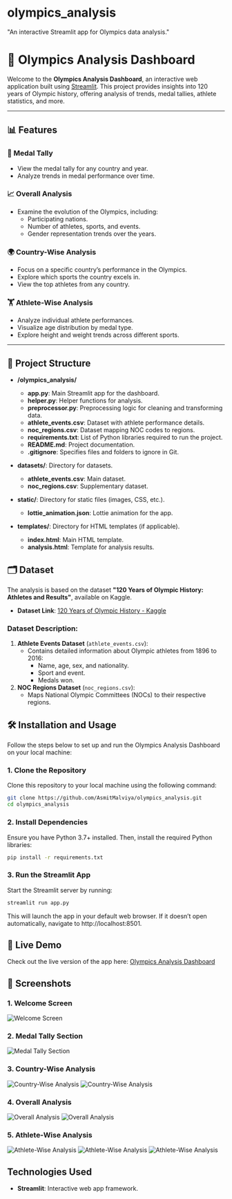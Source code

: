 # olympics_analysis
"An interactive Streamlit app for Olympics data analysis."

# 🏅 Olympics Analysis Dashboard

Welcome to the **Olympics Analysis Dashboard**, an interactive web application built using [Streamlit](https://streamlit.io). This project provides insights into 120 years of Olympic history, offering analysis of trends, medal tallies, athlete statistics, and more.

---

## 📊 Features

### 🎯 Medal Tally
- View the medal tally for any country and year.
- Analyze trends in medal performance over time.

### 📈 Overall Analysis
- Examine the evolution of the Olympics, including:
  - Participating nations.
  - Number of athletes, sports, and events.
  - Gender representation trends over the years.

### 🌍 Country-Wise Analysis
- Focus on a specific country’s performance in the Olympics.
- Explore which sports the country excels in.
- View the top athletes from any country.

### 🏋️ Athlete-Wise Analysis
- Analyze individual athlete performances.
- Visualize age distribution by medal type.
- Explore height and weight trends across different sports.

---

## 📂 Project Structure

- **/olympics_analysis/**  
  - **app.py**: Main Streamlit app for the dashboard.  
  - **helper.py**: Helper functions for analysis.  
  - **preprocessor.py**: Preprocessing logic for cleaning and transforming data.  
  - **athlete_events.csv**: Dataset with athlete performance details.  
  - **noc_regions.csv**: Dataset mapping NOC codes to regions.  
  - **requirements.txt**: List of Python libraries required to run the project.  
  - **README.md**: Project documentation.  
  - **.gitignore**: Specifies files and folders to ignore in Git.  

- **datasets/**: Directory for datasets.  
  - **athlete_events.csv**: Main dataset.  
  - **noc_regions.csv**: Supplementary dataset.  

- **static/**: Directory for static files (images, CSS, etc.).  
  - **lottie_animation.json**: Lottie animation for the app.  

- **templates/**: Directory for HTML templates (if applicable).  
  - **index.html**: Main HTML template.  
  - **analysis.html**: Template for analysis results.  

## 🗂️ Dataset

The analysis is based on the dataset **"120 Years of Olympic History: Athletes and Results"**, available on Kaggle.

- **Dataset Link**: [120 Years of Olympic History - Kaggle](https://www.kaggle.com/heesoo37/120-years-of-olympic-history-athletes-and-results)

### Dataset Description:
1. **Athlete Events Dataset** (`athlete_events.csv`):  
   - Contains detailed information about Olympic athletes from 1896 to 2016:
     - Name, age, sex, and nationality.
     - Sport and event.
     - Medals won.
2. **NOC Regions Dataset** (`noc_regions.csv`):  
   - Maps National Olympic Committees (NOCs) to their respective regions.
  
## 🛠️ Installation and Usage

Follow the steps below to set up and run the Olympics Analysis Dashboard on your local machine:

### 1. Clone the Repository
Clone this repository to your local machine using the following command:
```bash
git clone https://github.com/AsmitMalviya/olympics_analysis.git
cd olympics_analysis
```

### 2. Install Dependencies
Ensure you have Python 3.7+ installed. Then, install the required Python libraries:
```bash
pip install -r requirements.txt
```

### 3. Run the Streamlit App
Start the Streamlit server by running:
```bash
streamlit run app.py
```
This will launch the app in your default web browser. If it doesn’t open automatically, navigate to http://localhost:8501.


## 🚀 Live Demo
Check out the live version of the app here: [Olympics Analysis Dashboard](https://olympics-insights.streamlit.app/)

## 🎥 Screenshots
  
### 1. Welcome Screen  
![Welcome Screen](https://github.com/AsmitMalviya/olympics_analysis/blob/main/screenshot/Screenshot%202025-01-14%20191639.png?raw=true)

### 2. Medal Tally Section
![Medal Tally Section](https://github.com/AsmitMalviya/olympics_analysis/blob/main/screenshot/Screenshot%202025-01-14%20191910.png?raw=true)

### 3. Country-Wise Analysis
![Country-Wise Analysis](https://github.com/AsmitMalviya/olympics_analysis/blob/main/screenshot/Screenshot%202025-01-14%20192520.png?raw=true)
![Country-Wise Analysis](https://github.com/AsmitMalviya/olympics_analysis/blob/main/screenshot/Screenshot%202025-01-14%20192611.png?raw=true)

### 4. Overall Analysis
![Overall Analysis](https://github.com/AsmitMalviya/olympics_analysis/blob/main/screenshot/Screenshot%202025-01-14%20192653.png?raw=true)
![Overall Analysis](https://github.com/AsmitMalviya/olympics_analysis/blob/main/screenshot/Screenshot%202025-01-14%20192916.png?raw=true)

### 5. Athlete-Wise Analysis
![Athlete-Wise Analysis](https://github.com/AsmitMalviya/olympics_analysis/blob/main/screenshot/Screenshot%202025-01-14%20193109.png?raw=true)
![Athlete-Wise Analysis](https://github.com/AsmitMalviya/olympics_analysis/blob/main/screenshot/Screenshot%202025-01-14%20193128.png?raw=true)
![Athlete-Wise Analysis](https://github.com/AsmitMalviya/olympics_analysis/blob/main/screenshot/Screenshot%202025-01-14%20193151.png?raw=true)

## Technologies Used
- **Streamlit**:  Interactive web app framework.  
